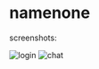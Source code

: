 # namenone

screenshots:

![login](https://ws1.sinaimg.cn/large/006y5ecPgy1fgrzqwgk0bj31hg13x4qq.jpg)
![chat](https://ws1.sinaimg.cn/large/006y5ecPgy1fgrzrv3x11j323q1dfwif.jpg)
